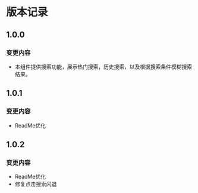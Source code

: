 # 版本记录

## 1.0.0
### 变更内容
- 本组件提供搜索功能，展示热门搜索，历史搜索，以及根据搜索条件模糊搜索结果。

## 1.0.1
### 变更内容
- ReadMe优化

## 1.0.2
### 变更内容
- ReadMe优化
- 修复点击搜索闪退